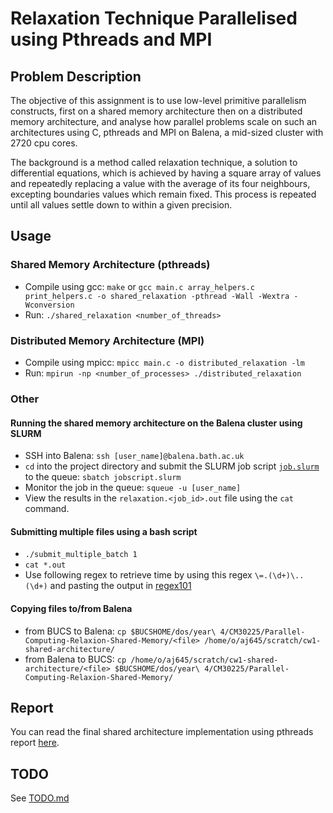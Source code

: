 # Relaxation Technique Parallelised using Pthreads and MPI

## Problem Description

The objective of this assignment is to use low-level primitive parallelism constructs, first on a shared memory architecture then on a distributed memory architecture, and analyse how parallel problems scale on such an architectures using C, pthreads and MPI on Balena, a mid-sized cluster with 2720 cpu cores.

The background is a method called relaxation technique, a solution to differential equations, which is achieved by having a square array of values and repeatedly replacing a value with the average of its four neighbours, excepting boundaries values which remain fixed. This process is repeated until all values settle down to within a given precision.

## Usage

### Shared Memory Architecture (pthreads)

* Compile using gcc: `make` or `gcc main.c array_helpers.c print_helpers.c -o shared_relaxation -pthread -Wall -Wextra -Wconversion`
* Run: `./shared_relaxation <number_of_threads>`

### Distributed Memory Architecture (MPI)

* Compile using mpicc: `mpicc main.c -o distributed_relaxation -lm`
* Run: `mpirun -np <number_of_processes> ./distributed_relaxation`

### Other

#### Running the shared memory architecture on the Balena cluster using SLURM

* SSH into Balena: `ssh [user_name]@balena.bath.ac.uk`
* `cd` into the project directory and submit the SLURM job script [`job.slurm`](https://github.com/Adamouization/Parallel-Computing-Relaxion-Shared-Memory/blob/master/job.slurm) to the queue: `sbatch jobscript.slurm`
* Monitor the job in the queue: `squeue -u [user_name]`
* View the results in the `relaxation.<job_id>.out` file using the `cat` command.

#### Submitting multiple files using a bash script

* `./submit_multiple_batch 1`
* `cat *.out`
* Use following regex to retrieve time by using this regex `\=.(\d+)\..(\d+)` and pasting the output in [regex101](https://regex101.com/)

#### Copying files to/from Balena

* from BUCS to Balena: `cp $BUCSHOME/dos/year\ 4/CM30225/Parallel-Computing-Relaxion-Shared-Memory/<file> /home/o/aj645/scratch/cw1-shared-architecture/`
* from Balena to BUCS: `cp /home/o/aj645/scratch/cw1-shared-architecture/<file> $BUCSHOME/dos/year\ 4/CM30225/Parallel-Computing-Relaxion-Shared-Memory/`

## Report

You can read the final shared architecture implementation using pthreads report [here](https://github.com/Adamouization/Relaxation-Technique-Parallel-Computing/blob/master/reports/shared_architecture_report.pdf).

## TODO

See [TODO.md](https://github.com/Adamouization/Parallel-Computing-Relaxion-Shared-Memory/blob/master/TODO.md)
